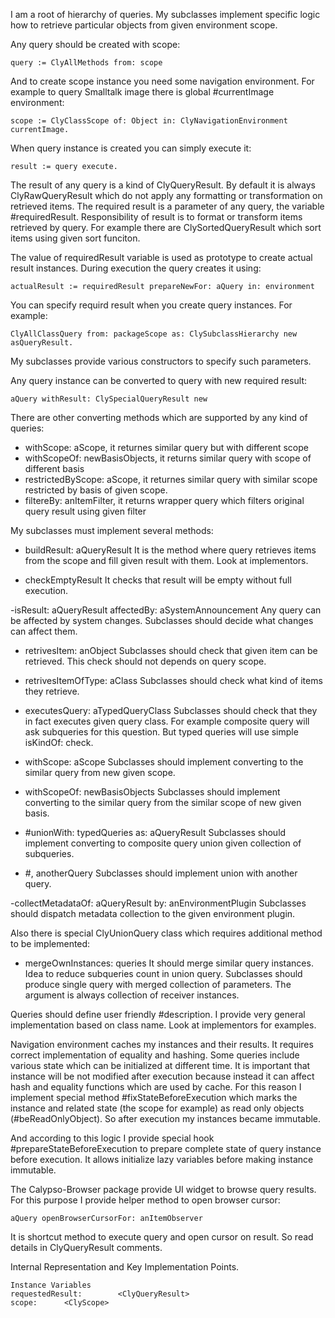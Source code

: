 I am a root of hierarchy of queries.
My subclasses implement specific logic how to retrieve particular objects from given environment scope. 

Any query should be created with scope:

	query := ClyAllMethods from: scope
	
And to create scope instance you need some navigation environment. For example to query Smalltalk image there is global #currentImage environment: 

	scope := ClyClassScope of: Object in: ClyNavigationEnvironment currentImage.
	
When query instance is created you can simply execute it: 

	result := query execute.
	
The result of any query is a kind of ClyQueryResult.
By default it is always ClyRawQueryResult which do not apply any formatting or transformation on retrieved items.
The required result is a parameter of any query, the variable #requiredResult. Responsibility of result is to format or transform items retrieved by query. 
For example there are ClySortedQueryResult which sort items using given sort funciton.

The value of requiredResult variable is used as prototype to create actual result instances. During execution the query creates it using: 

	actualResult := requiredResult prepareNewFor: aQuery in: environment
	
You can specify requird result when you create query instances. For example: 

	ClyAllClassQuery from: packageScope as: ClySubclassHierarchy new asQueryResult.
	
My subclasses provide various constructors to specify such parameters.
	
Any query instance can be converted to query with new required result: 

	aQuery withResult: ClySpecialQueryResult new
	
There are other converting methods which are supported by any kind of queries: 

- withScope: aScope, it returnes similar query but with different scope
- withScopeOf: newBasisObjects, it returns similar query with scope of different basis
- restrictedByScope: aScope, it returnes similar query with similar scope restricted by basis of given scope.
- filtereBy: anItemFilter, it returns wrapper query which filters original query result using given filter

My subclasses must implement several methods: 
	
- buildResult: aQueryResult 
It is the method where query retrieves items from the scope and fill given result with them. Look at implementors.

- checkEmptyResult
It checks that result will be empty without full execution.

-isResult: aQueryResult affectedBy: aSystemAnnouncement
Any query can be affected by system changes. Subclasses should decide what changes can affect them.

- retrivesItem: anObject
Subclasses should check that given item can be retrieved. This check should not depends on query scope.

- retrivesItemOfType: aClass
Subclasses should check what kind of items they retrieve.

- executesQuery: aTypedQueryClass
Subclasses should check that they in fact executes given query class. For example composite query will ask subqueries for this question. But typed queries will use simple isKindOf: check.

- withScope: aScope 
Subclasses should implement converting to the similar query from new given scope.

- withScopeOf: newBasisObjects 
Subclasses should implement converting to the similar query from the similar scope of new given basis.
 
- #unionWith: typedQueries as: aQueryResult
Subclasses should implement converting to composite query union given collection of subqueries.

- #, anotherQuery 
Subclasses should implement union with another query.

-collectMetadataOf: aQueryResult by: anEnvironmentPlugin
Subclasses should dispatch metadata collection to the given environment plugin.

Also there is special ClyUnionQuery class which requires additional method to be implemented: 

- mergeOwnInstances: queries
It should merge similar query instances. Idea to reduce subqueries count in union query. Subclasses should produce single query with merged collection of parameters. The argument is always collection of receiver instances.

Queries should define user friendly #description. I provide very general implementation based on class name. Look at implementors for examples.

Navigation environment caches my instances and their results. It requires correct implementation of equality and hashing.
Some queries include various state which can be initialized at different time. It is important that instance will be not modified after execution because instead it can affect hash and equality functions which are used by cache. 
For this reason I implement special method #fixStateBeforeExecution which marks the instance and related state (the scope for example) as read only objects (#beReadOnlyObject). So after execution my instances became immutable.

And according to this logic I provide special hook #prepareStateBeforeExecution to prepare complete state of query instance before execution. It allows initialize lazy variables before making instance immutable.
			
The Calypso-Browser package provide UI widget to browse query results. For this purpose I provide helper method to open browser cursor:

	aQuery openBrowserCursorFor: anItemObserver

It is shortcut method to execute query and open cursor on result. So read details in ClyQueryResult comments.
 
Internal Representation and Key Implementation Points.

    Instance Variables
	requestedResult:		<ClyQueryResult>
	scope:		<ClyScope>